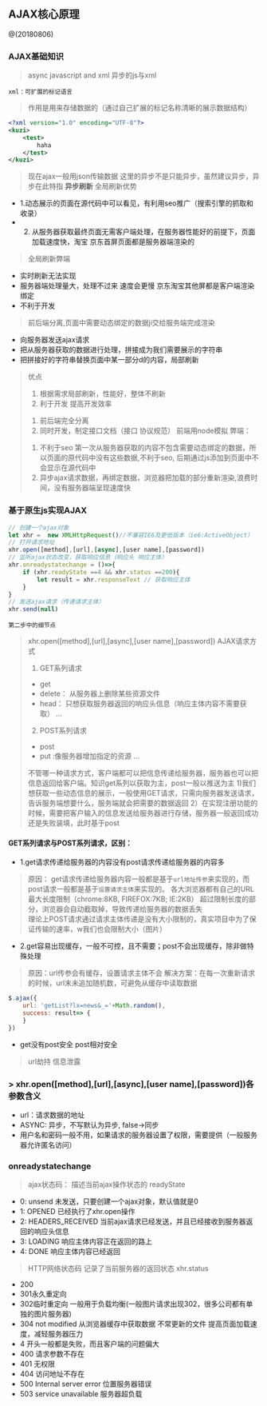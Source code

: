 ## AJAX核心原理
@(20180806)
### AJAX基础知识
> async javascript and xml 异步的js与xml

`xml：可扩展的标记语言`
> 作用是用来存储数据的（通过自己扩展的标记名称清晰的展示数据结构）
```xml
<?xml version="1.0" encoding="UTF-8"?>
<kuzi>
    <test>
        haha
    </test>
</kuzi>
```
> 现在ajax一般用json传输数据
> 这里的异步不是只能异步，虽然建议异步，异步在此特指 **异步刷新**
> 全局刷新优势
+ 1.动态展示的页面在源代码中可以看见，有利用seo推广（搜索引擎的抓取和收录）
+ 2. 从服务器获取最终页面无需客户端处理，在服务器性能好的前提下，页面加载速度快，淘宝 京东首屏页面都是服务器端渲染的
> 全局刷新弊端
+ 实时刷新无法实现
+ 服务器端处理量大，处理不过来 速度会更慢 京东淘宝其他屏都是客户端渲染绑定
+ 不利于开发
> 前后端分离,页面中需要动态绑定的数据ji交给服务端完成渲染
+ 向服务器发送ajax请求
+ 把从服务器获取的数据进行处理，拼接成为我们需要展示的字符串
+ 把拼接好的字符串替换页面中某一部分d的内容，局部刷新
> 优点
> 1. 根据需求局部刷新，性能好，整体不刷新
> 2. 利于开发 提高开发效率
> 1) 前后端完全分离
> 2) 同时开发，制定接口文档（接口 协议规范） 前端用node模拟
> 弊端：
> 1. 不利于seo 第一次从服务器获取的内容不包含需要动态绑定的数据，所以页面的原代码中没有这些数据,不利于seo,
> 后期通过js添加到页面中不会显示在源代码中
> 2. 异步ajax请求数据，再绑定数据，浏览器把加载的部分重新渲染,浪费时间，没有服务器端呈现速度快

### 基于原生js实现AJAX

```javascript
// 创建一个ajax对象
let xhr =  new XMLHttpRequest()//不兼容IE6及更低版本（ie6:ActiveObject）
// 打开请求地址
xhr.open([method],[url],[async],[user name],[password])
// 监听ajax状态改变，获取响应信息（响应头 响应主体）
xhr.onreadystatechange = ()=>{
	if (xhr.readyState ==4 && xhr.status ==200){
		let result = xhr.responseText // 获取响应主体
	}
}
// 发送ajax请求（传递请求主体）
xhr.send(null)
```

`第二步中的细节点`
> xhr.open([method],[url],[async],[user name],[password])
> AJAX请求方式
> 1. GET系列请求
> - get
> - delete： 从服务器上删除某些资源文件
> - head： 只想获取服务器返回的响应头信息（响应主体内容不需要获取）
...
> 2. POST系列请求
> - post
> - put :像服务器增加指定的资源 
> ...
>
> 不管哪一种请求方式，客户端都可以把信息传递给服务器，服务器也可以把信息返回给客户端。知识get系列以获取为主，post一般以推送为主
> 1)我们想获取一些动态信息的展示，一般使用GET请求，只需向服务器发送请求，告诉服务端想要什么，服务端就会把需要的数据返回
> 2）在实现注册功能的时候，需要把客户输入的信息发送给服务器进行存储，服务器一般返回成功还是失败装填，此时基于post
#### GET系列请求与POST系列请求，区别：
+ 1.get请求传递给服务器的内容没有post请求传递给服务器的内容多
> 原因： get请求传递给服务器内容一般都是基于`url地址传参`来实现的，而post请求一般都是基于`设置请求主体`来实现的。
各大浏览器都有自己的URL最大长度限制（chrome:8KB, FIREFOX:7KB; IE:2KB）
超过限制长度的部分，浏览器会自动截取掉，导致传递给服务器的数据丢失<br/>
> 理论上POST请求通过请求主体传递是没有大小限制的，真实项目中为了保证传输的速率，w我们也会限制大小（图片）
+ 2.get容易出现缓存，一般不可控，且不需要；post不会出现缓存，除非做特殊处理
> 原因：url传参会有缓存，设置请求主体不会
> 解决方案：在每一次重新请求的时候，url末未追加随机数，可避免从缓存中读取数据
```javascript
$.ajax({
    url: 'getList?lx=news&_='+Math.random(),
    success: result=> {	
    }
})
```
+ get没有post安全 post相对安全
> url劫持 信息泄露
 ### > xhr.open([method],[url],[async],[user name],[password])各参数含义
 - url：请求数据的地址
 - ASYNC: 异步，不写默认为异步, false->同步
 - 用户名和密码一般不用，如果请求的服务器设置了权限，需要提供（一般服务器允许匿名访问）
 
 ### onreadystatechange
 > ajax状态码： 描述当前ajax操作状态的
 > readyState
 - 0: unsend 未发送，只要创建一个ajax对象，默认值就是0
 - 1: OPENED 已经执行了xhr.open操作
 - 2: HEADERS_RECEIVED 当前ajax请求已经发送，并且已经接收到服务器返回的响应头信息
 - 3: LOADING 响应主体内容正在返回的路上
 - 4: DONE 响应主体内容已经返回
 > HTTP网络状态码 记录了当前服务器的返回状态 xhr.status
 - 200
 - 301永久重定向 
 - 302临时重定向 一般用于负载均衡(一般图片请求出现302，很多公司都有单独的图片服务器) 
 - 304 not modified 从浏览器缓存中获取数据 不常更新的文件 提高页面加载速度，减轻服务器压力
 - 4 开头一般都是失败，而且客户端的问题偏大
 - 400 请求参数不存在
 - 401 无权限
 - 404 访问地址不存在
 - 500 Internal server error 位置服务器错误
 - 503 service unavailable 服务器超负载
 